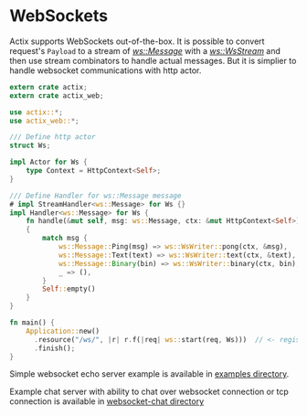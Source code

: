 # WebSockets

Actix supports WebSockets out-of-the-box. It is possible to convert request's `Payload`
to a stream of [*ws::Message*](../actix_web/ws/enum.Message.html) with 
a [*ws::WsStream*](../actix_web/ws/struct.WsStream.html) and then use stream
combinators to handle actual messages. But it is simplier to handle websocket communications
with http actor.

```rust
extern crate actix;
extern crate actix_web;

use actix::*;
use actix_web::*;

/// Define http actor
struct Ws;

impl Actor for Ws {
    type Context = HttpContext<Self>;
}

/// Define Handler for ws::Message message
# impl StreamHandler<ws::Message> for Ws {}
impl Handler<ws::Message> for Ws {
    fn handle(&mut self, msg: ws::Message, ctx: &mut HttpContext<Self>) -> Response<Self, ws::Message>
    {
        match msg {
            ws::Message::Ping(msg) => ws::WsWriter::pong(ctx, &msg),
            ws::Message::Text(text) => ws::WsWriter::text(ctx, &text),
            ws::Message::Binary(bin) => ws::WsWriter::binary(ctx, bin),
            _ => (),
        }
        Self::empty()
    }
}

fn main() {
    Application::new()
      .resource("/ws/", |r| r.f(|req| ws::start(req, Ws)))  // <- register websocket route
      .finish();
}
```

Simple websocket echo server example is available in 
[examples directory](https://github.com/actix/actix-web/blob/master/examples/websocket.rs).

Example chat server with ability to chat over websocket connection or tcp connection
is available in [websocket-chat directory](https://github.com/actix/actix-web/tree/master/examples/websocket-chat/)
